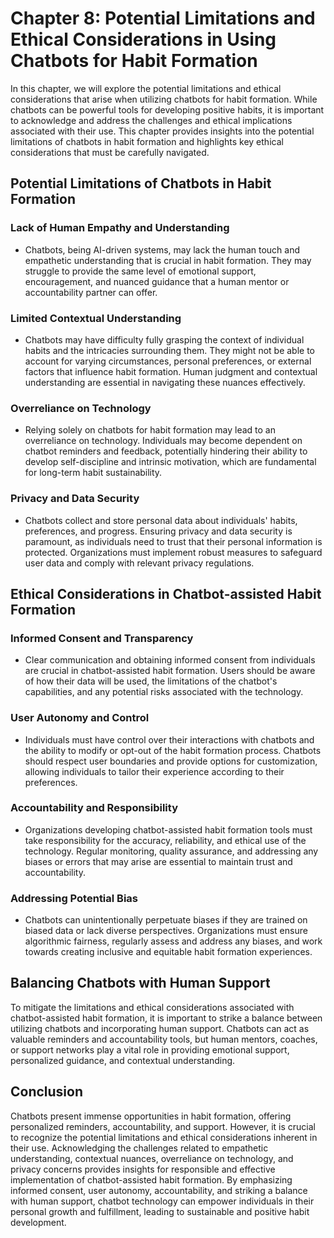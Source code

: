 Chapter 8: Potential Limitations and Ethical Considerations in Using Chatbots for Habit Formation
=================================================================================================

In this chapter, we will explore the potential limitations and ethical considerations that arise when utilizing chatbots for habit formation. While chatbots can be powerful tools for developing positive habits, it is important to acknowledge and address the challenges and ethical implications associated with their use. This chapter provides insights into the potential limitations of chatbots in habit formation and highlights key ethical considerations that must be carefully navigated.

Potential Limitations of Chatbots in Habit Formation
----------------------------------------------------

### Lack of Human Empathy and Understanding

* Chatbots, being AI-driven systems, may lack the human touch and empathetic understanding that is crucial in habit formation. They may struggle to provide the same level of emotional support, encouragement, and nuanced guidance that a human mentor or accountability partner can offer.

### Limited Contextual Understanding

* Chatbots may have difficulty fully grasping the context of individual habits and the intricacies surrounding them. They might not be able to account for varying circumstances, personal preferences, or external factors that influence habit formation. Human judgment and contextual understanding are essential in navigating these nuances effectively.

### Overreliance on Technology

* Relying solely on chatbots for habit formation may lead to an overreliance on technology. Individuals may become dependent on chatbot reminders and feedback, potentially hindering their ability to develop self-discipline and intrinsic motivation, which are fundamental for long-term habit sustainability.

### Privacy and Data Security

* Chatbots collect and store personal data about individuals' habits, preferences, and progress. Ensuring privacy and data security is paramount, as individuals need to trust that their personal information is protected. Organizations must implement robust measures to safeguard user data and comply with relevant privacy regulations.

Ethical Considerations in Chatbot-assisted Habit Formation
----------------------------------------------------------

### Informed Consent and Transparency

* Clear communication and obtaining informed consent from individuals are crucial in chatbot-assisted habit formation. Users should be aware of how their data will be used, the limitations of the chatbot's capabilities, and any potential risks associated with the technology.

### User Autonomy and Control

* Individuals must have control over their interactions with chatbots and the ability to modify or opt-out of the habit formation process. Chatbots should respect user boundaries and provide options for customization, allowing individuals to tailor their experience according to their preferences.

### Accountability and Responsibility

* Organizations developing chatbot-assisted habit formation tools must take responsibility for the accuracy, reliability, and ethical use of the technology. Regular monitoring, quality assurance, and addressing any biases or errors that may arise are essential to maintain trust and accountability.

### Addressing Potential Bias

* Chatbots can unintentionally perpetuate biases if they are trained on biased data or lack diverse perspectives. Organizations must ensure algorithmic fairness, regularly assess and address any biases, and work towards creating inclusive and equitable habit formation experiences.

Balancing Chatbots with Human Support
-------------------------------------

To mitigate the limitations and ethical considerations associated with chatbot-assisted habit formation, it is important to strike a balance between utilizing chatbots and incorporating human support. Chatbots can act as valuable reminders and accountability tools, but human mentors, coaches, or support networks play a vital role in providing emotional support, personalized guidance, and contextual understanding.

Conclusion
----------

Chatbots present immense opportunities in habit formation, offering personalized reminders, accountability, and support. However, it is crucial to recognize the potential limitations and ethical considerations inherent in their use. Acknowledging the challenges related to empathetic understanding, contextual nuances, overreliance on technology, and privacy concerns provides insights for responsible and effective implementation of chatbot-assisted habit formation. By emphasizing informed consent, user autonomy, accountability, and striking a balance with human support, chatbot technology can empower individuals in their personal growth and fulfillment, leading to sustainable and positive habit development.
